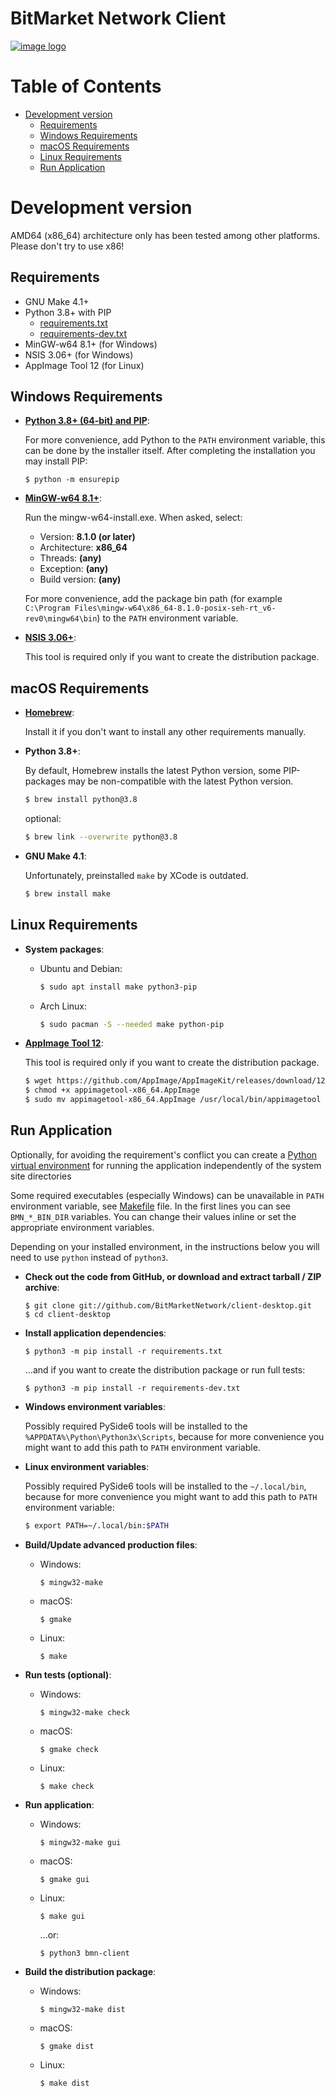 # BitMarket Network Client

[![image logo]][homepage]

# Table of Contents

- [Development version](#development-version)
    - [Requirements](#requirements)
    - [Windows Requirements](#windows-requirements)
    - [macOS Requirements](#macos-requirements)
    - [Linux Requirements](#linux-requirements)
    - [Run Application](#run-application)

# Development version

AMD64 (x86_64) architecture only has been tested among other platforms. Please
don't try to use x86!

## Requirements

- GNU Make 4.1+
- Python 3.8+ with PIP
    * [requirements.txt](requirements.txt)
    * [requirements-dev.txt](requirements-dev.txt)
- MinGW-w64 8.1+ (for Windows)
- NSIS 3.06+ (for Windows)
- AppImage Tool 12 (for Linux)

## Windows Requirements

- **[Python 3.8+ (64-bit) and PIP][python download windows]**:

  For more convenience, add Python to the `PATH` environment variable, this can
  be done by the installer itself. After completing the installation you may
  install PIP:
  ```shell
  $ python -m ensurepip
  ```

- **[MinGW-w64 8.1+][mingw download]**:

  Run the mingw-w64-install.exe. When asked, select:
    - Version: **8.1.0 (or later)**
    - Architecture: **x86_64**
    - Threads: **(any)**
    - Exception: **(any)**
    - Build version: **(any)**

  For more convenience, add the package bin path (for example
  `C:\Program Files\mingw-w64\x86_64-8.1.0-posix-seh-rt_v6-rev0\mingw64\bin`) to
  the `PATH` environment variable.

- **[NSIS 3.06+][nsis download]**:

  This tool is required only if you want to create the distribution package.

## macOS Requirements

- **[Homebrew][homebrew download]**:

  Install it if you don't want to install any other requirements manually.

- **Python 3.8+**:

  By default, Homebrew installs the latest Python version, some PIP-packages may
  be non-compatible with the latest Python version.
  ```bash
  $ brew install python@3.8
  ```
  optional:
  ```bash
  $ brew link --overwrite python@3.8
  ```

- **GNU Make 4.1**:

  Unfortunately, preinstalled `make` by XCode is outdated.
  ```bash
  $ brew install make
  ```

## Linux Requirements

- **System packages**:

    - Ubuntu and Debian:

      ```bash
      $ sudo apt install make python3-pip
      ```

    - Arch Linux:

      ```bash
      $ sudo pacman -S --needed make python-pip
      ```

- **[AppImage Tool 12][appimage download]**:

  This tool is required only if you want to create the distribution package.
  ```bash
  $ wget https://github.com/AppImage/AppImageKit/releases/download/12/appimagetool-x86_64.AppImage
  $ chmod +x appimagetool-x86_64.AppImage
  $ sudo mv appimagetool-x86_64.AppImage /usr/local/bin/appimagetool
  ```

## Run Application

Optionally, for avoiding the requirement's conflict you can create a
[Python virtual environment][python venv] for running the application
independently of the system site directories

Some required executables (especially Windows) can be unavailable in `PATH`
environment variable, see [Makefile](Makefile) file. In the first lines you can
see `BMN_*_BIN_DIR` variables. You can change their values inline or set the
appropriate environment variables.

Depending on your installed environment, in the instructions below you will need
to use `python` instead of `python3`.

- **Check out the code from GitHub, or download and extract tarball / ZIP
  archive**:

  ```shell
  $ git clone git://github.com/BitMarketNetwork/client-desktop.git
  $ cd client-desktop
  ```

- **Install application dependencies**:

  ```shell
  $ python3 -m pip install -r requirements.txt
  ```
  ...and if you want to create the distribution package or run full tests:
  ```shell
  $ python3 -m pip install -r requirements-dev.txt
  ```

- **Windows environment variables**:

  Possibly required PySide6 tools will be installed to the
  `%APPDATA%\Python\Python3x\Scripts`, because for more convenience you might
  want to add this path to `PATH` environment variable.

- **Linux environment variables**:

  Possibly required PySide6 tools will be installed to the `~/.local/bin`,
  because for more convenience you might want to add this path to `PATH`
  environment variable:
  ```bash
  $ export PATH=~/.local/bin:$PATH
  ```

- **Build/Update advanced production files**:

    - Windows:

      ```shell
      $ mingw32-make
      ```

    - macOS:

      ```shell
      $ gmake
      ```

    - Linux:

      ```shell
      $ make
      ```

- **Run tests (optional)**:

    - Windows:

      ```shell
      $ mingw32-make check
      ```

    - macOS:

      ```shell
      $ gmake check
      ```

    - Linux:

      ```shell
      $ make check
      ```

- **Run application**:

    - Windows:

      ```shell
      $ mingw32-make gui
      ```

    - macOS:

      ```shell
      $ gmake gui
      ```

    - Linux:

      ```shell
      $ make gui
      ```
      ...or:
      ```shell
      $ python3 bmn-client
      ```

- **Build the distribution package**:

    - Windows:

      ```shell
      $ mingw32-make dist
      ```

    - macOS:

      ```shell
      $ gmake dist
      ```

    - Linux:

      ```shell
      $ make dist
      ```

[homepage]:
https://bitmarket.network
"BitMarket Network"

[image logo]:
bmnclient/resources/images/logo.svg
"BitMarket Network"

[python download windows]:
https://www.python.org/downloads/windows/
"Download Python"

[mingw download]:
https://sourceforge.net/projects/mingw-w64/files/Toolchains%20targetting%20Win32/Personal%20Builds/mingw-builds/installer/mingw-w64-install.exe
"Download MinGW-w64"

[nsis download]:
https://nsis.sourceforge.io/Download
"Download NSIS"

[python venv]:
https://docs.python.org/3/library/venv.html
"Creation of virtual environments"

[homebrew download]:
https://brew.sh
"Download Homebrew"

[appimage download]:
https://github.com/AppImage/AppImageKit/releases/tag/12
"Download AppImage"
